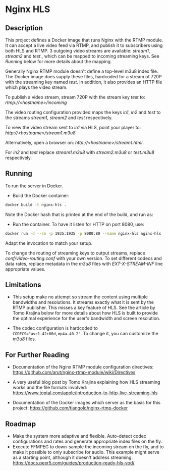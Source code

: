 # Nginx HLS

## Description

This project defines a Docker image that runs Nginx with the RTMP module. It can accept
a live video feed via RTMP, and publish it to subscribers using both HLS and RTMP.
3 outgoing video streams are available: _stream1_, _stream2_ and _test_., which can be
mapped to incoming streaming keys. See _Running_ below for more details about the mapping.

Generally Nginx RTMP module doesn't define a top-level m3u8 index file. The Docker image
does supply these files, hardcoded for a stream of 720P with the streaming key named
_test_. In addition, it also provides an HTTP file which plays the video stream.

To publish a video stream, stream 720P with the stream key _test_ to:
_rtmp://\<hostname\>/incoming_

The video routing configuration provided maps the keys _in1_, _in2_ and _test_
to the streams _stream1_, _stream2_ and _test_ respectively.

To view the video stream sent to _in1_ via HLS, point your player to:
_http://\<hostname\>/stream1.m3u8_

Alternatively, open a browser on: _http://\<hostname\>/stream1.html_.

For _in2_ and _test_ replace _stream1.m3u8_ with _stream2.m3u8_ or _test.m3u8_ respectively.



## Running

To run the server in Docker.

* Build the Docker container:

``` bash
docker build -t nginx-hls .
```

Note the Docker hash that is printed at the end of the build, and run as:

* Run the container. To have it listen for HTTP on port 8080, use:

``` bash
docker run -d --rm -p 1935:1935 -p 8080:80 --name nginx-hls nginx-hls
```

Adapt the invocation to match your setup.

To change the routing of streaming keys to output streams, replace
_conf/video-routing.conf_ with your own version. To set different
codecs and data rates, replace metadata in the _m3u8_ files with
_EXT-X-STREAM-INF_ line appropriate values.

## Limitations

* This setup make no attempt so stream the content using multiple bandwidths and resolutions. 
It streams exactly what it is sent by the RTMP publisher. This misses a key feature of HLS.
See the article by Tomo Krajina below for more details about how HLS is built to provide the optimal
experience for the user's bandwidth and screen resolution.

* The codec configuration is hardcoded to `CODECS="avc1.42c00d,mp4a.40.2"`. To change
it, you can customize the _m3u8_ files.

## For Further Reading

* Documentation of the Nginx RTMP module configuration directives:
<https://github.com/arut/nginx-rtmp-module/wiki/Directives>

* A very useful blog post by Tomo Krajina explaining how HLS streaming works
and the file formats involved:
<https://www.toptal.com/apple/introduction-to-http-live-streaming-hls>

* Documentation of the Docker images which server as the basis for this project:
<https://github.com/tiangolo/nginx-rtmp-docker>

## Roadmap

* Make the system more adaptive and flexible. Auto-detect codec
configurations and rates and generate appropriate index files on the fly.
* Execute FFMPEG to down-sample the incoming stream on the fly, and to make
it possible to only subscribe for audio. This example might serve as a starting
point, although it doesn't address streaming.
<https://docs.peer5.com/guides/production-ready-hls-vod/>
